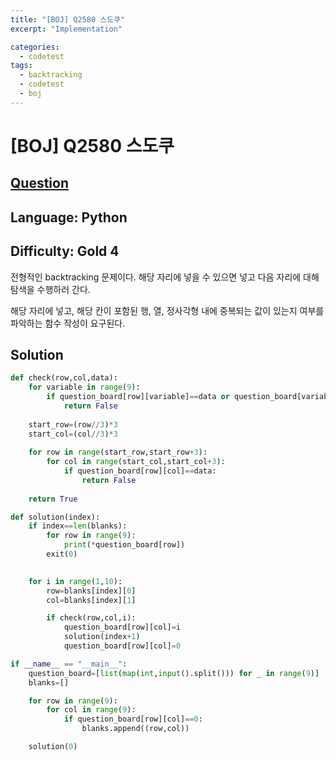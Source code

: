 ```yaml
---
title: "[BOJ] Q2580 스도쿠"
excerpt: "Implementation"

categories:
  - codetest
tags:
  - backtracking
  - codetest
  - boj
---
```

# [BOJ] Q2580 스도쿠
## [Question](https://www.acmicpc.net/problem/2580)
## Language: Python
## Difficulty: Gold 4

전형적인 backtracking 문제이다. 해당 자리에 넣을 수 있으면 넣고 다음 자리에 대해 탐색을 수행하러 간다.

해당 자리에 넣고, 해당 칸이 포함된 행, 열, 정사각형 내에 중복되는 값이 있는지 여부를 파악하는 함수 작성이 요구된다.


## Solution

```python
def check(row,col,data):
    for variable in range(9):
        if question_board[row][variable]==data or question_board[variable][col]==data:
            return False
        
    start_row=(row//3)*3
    start_col=(col//3)*3
    
    for row in range(start_row,start_row+3):
        for col in range(start_col,start_col+3):
            if question_board[row][col]==data:
                return False
    
    return True

def solution(index):
    if index==len(blanks):
        for row in range(9):
            print(*question_board[row])
        exit(0)

    
    for i in range(1,10):
        row=blanks[index][0]
        col=blanks[index][1]

        if check(row,col,i):
            question_board[row][col]=i
            solution(index+1)
            question_board[row][col]=0

if __name__ == "__main__":
    question_board=[list(map(int,input().split())) for _ in range(9)]
    blanks=[]

    for row in range(9):
        for col in range(9):
            if question_board[row][col]==0:
                blanks.append((row,col))

    solution(0)
```

